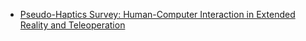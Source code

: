 - [Pseudo-Haptics Survey: Human-Computer Interaction in Extended Reality and Teleoperation](https://doi.org/10.1109/ACCESS.2024.3409449)
